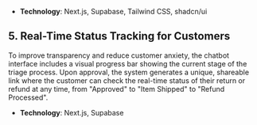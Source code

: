 - **Technology**: Next.js, Supabase, Tailwind CSS, shadcn/ui

## 5. Real-Time Status Tracking for Customers
To improve transparency and reduce customer anxiety, the chatbot interface includes a visual progress bar showing the current stage of the triage process. Upon approval, the system generates a unique, shareable link where the customer can check the real-time status of their return or refund at any time, from "Approved" to "Item Shipped" to "Refund Processed".

- **Technology**: Next.js, Supabase
